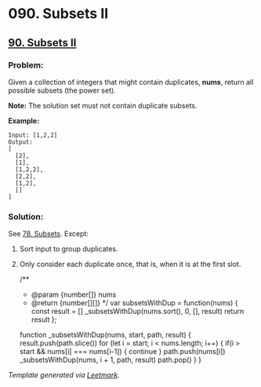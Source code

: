 # 090. Subsets II

## [90. Subsets II](https://leetcode.com/problems/subsets-ii/description/)

### Problem:

Given a collection of integers that might contain duplicates, **nums**, return all possible subsets (the power set).

**Note:** The solution set must not contain duplicate subsets.

**Example:**

```
Input: [1,2,2]
Output:
[
  [2],
  [1],
  [1,2,2],
  [2,2],
  [1,2],
  []
]
```

### Solution:

See [78. Subsets](./078.%20Subsets.md). Except:

1. Sort input to group duplicates.
2. Only consider each duplicate once, that is, when it is at the first slot.
    
    /**
    
    - @param {number[]} nums
    - @return {number[][]} */ var subsetsWithDup = function(nums) { const result = [] _subsetsWithDup(nums.sort(), 0, [], result) return result };
    
    function _subsetsWithDup(nums, start, path, result) { result.push(path.slice()) for (let i = start; i < nums.length; i++) { if(i > start && nums[i] === nums[i-1]) { continue } path.push(nums[i]) _subsetsWithDup(nums, i + 1, path, result) path.pop() } }
    

*Template generated via [Leetmark](https://github.com/crimx/crx-leetmark).*